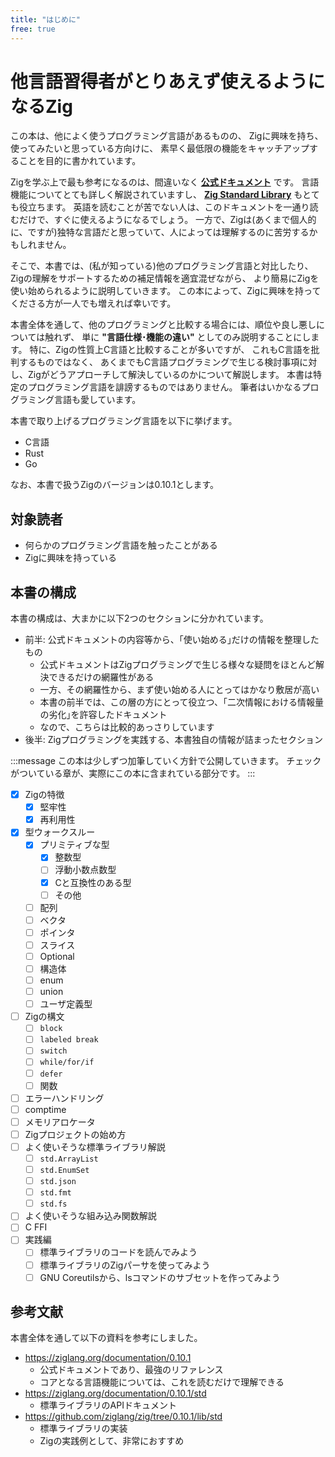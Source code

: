 ```yaml
---
title: "はじめに"
free: true
---
```


# 他言語習得者がとりあえず使えるようになるZig

この本は、他によく使うプログラミング言語があるものの、
Zigに興味を持ち、使ってみたいと思っている方向けに、
素早く最低限の機能をキャッチアップすることを目的に書かれています。

Zigを学ぶ上で最も参考になるのは、間違いなく **[公式ドキュメント](https://ziglang.org/documentation/0.10.1/)** です。
言語機能についてとても詳しく解説されていますし、 **[Zig Standard Library](https://ziglang.org/documentation/0.10.1/std)** もとても役立ちます。
英語を読むことが苦でない人は、このドキュメントを一通り読むだけで、すぐに使えるようになるでしょう。
一方で、Zigは(あくまで個人的に、ですが)独特な言語だと思っていて、人によっては理解するのに苦労するかもしれません。

そこで、本書では、(私が知っている)他のプログラミング言語と対比したり、
Zigの理解をサポートするための補足情報を適宜混ぜながら、
より簡易にZigを使い始められるように説明していきます。
この本によって、Zigに興味を持ってくださる方が一人でも増えれば幸いです。

本書全体を通して、他のプログラミングと比較する場合には、順位や良し悪しについては触れず、
単に **"言語仕様･機能の違い"** としてのみ説明することにします。
特に、Zigの性質上C言語と比較することが多いですが、
これもC言語を批判するものではなく、
あくまでもC言語プログラミングで生じる検討事項に対し、Zigがどうアプローチして解決しているのかについて解説します。
本書は特定のプログラミング言語を誹謗するものではありません。
筆者はいかなるプログラミング言語も愛しています。

本書で取り上げるプログラミング言語を以下に挙げます。

- C言語
- Rust
- Go

なお、本書で扱うZigのバージョンは0.10.1とします。

## 対象読者

- 何らかのプログラミング言語を触ったことがある
- Zigに興味を持っている

## 本書の構成

本書の構成は、大まかに以下2つのセクションに分かれています。

- 前半: 公式ドキュメントの内容等から、｢使い始める｣だけの情報を整理したもの
  - 公式ドキュメントはZigプログラミングで生じる様々な疑問をほとんど解決できるだけの網羅性がある
  - 一方、その網羅性から、まず使い始める人にとってはかなり敷居が高い
  - 本書の前半では、この層の方にとって役立つ、｢二次情報における情報量の劣化｣を許容したドキュメント
  - なので、こちらは比較的あっさりしています
- 後半: Zigプログラミングを実践する、本書独自の情報が詰まったセクション

:::message
この本は少しずつ加筆していく方針で公開していきます。
チェックがついている章が、実際にこの本に含まれている部分です。
:::

- [x] Zigの特徴
    - [x] 堅牢性
    - [x] 再利用性
- [x] 型ウォークスルー
    - [x] プリミティブな型
        - [x] 整数型
        - [ ] 浮動小数点数型
        - [x] Cと互換性のある型
        - [ ] その他
    - [ ] 配列
    - [ ] ベクタ
    - [ ] ポインタ
    - [ ] スライス
    - [ ] Optional
    - [ ] 構造体
    - [ ] enum
    - [ ] union
    - [ ] ユーザ定義型
- [ ] Zigの構文
    - [ ] `block`
    - [ ] `labeled break`
    - [ ] `switch`
    - [ ] `while/for/if`
    - [ ] `defer`
    - [ ] 関数
- [ ] エラーハンドリング
- [ ] comptime
- [ ] メモリアロケータ
- [ ] Zigプロジェクトの始め方
- [ ] よく使いそうな標準ライブラリ解説
    - [ ] `std.ArrayList`
    - [ ] `std.EnumSet`
    - [ ] `std.json`
    - [ ] `std.fmt`
    - [ ] `std.fs`
- [ ] よく使いそうな組み込み関数解説
- [ ] C FFI
- [ ] 実践編
    - [ ] 標準ライブラリのコードを読んでみよう
    - [ ] 標準ライブラリのZigパーサを使ってみよう
    - [ ] GNU Coreutilsから、lsコマンドのサブセットを作ってみよう

## 参考文献

本書全体を通して以下の資料を参考にしました。

- <https://ziglang.org/documentation/0.10.1>
    - 公式ドキュメントであり、最強のリファレンス
    - コアとなる言語機能については、これを読むだけで理解できる
- <https://ziglang.org/documentation/0.10.1/std>
    - 標準ライブラリのAPIドキュメント
- <https://github.com/ziglang/zig/tree/0.10.1/lib/std>
    - 標準ライブラリの実装
    - Zigの実践例として、非常におすすめ

